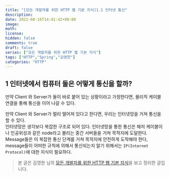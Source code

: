 ```yaml
---
title: "[모든 개발자를 위한 HTTP 웹 기본 지식]1.1 인터넷 통신"
description: 
date: 2022-08-16T14:41:42+09:00
image: 
math: 
license: 
hidden: false
comments: true
draft: false
series: ["모든 개발자를 위한 HTTP 웹 기본 지식"]
tags: ["HTTP","Spring","김영한"]
categories: "HTTP"
---
```


## 1 인터넷에서 컴퓨터 둘은 어떻게 통신을 할까?

만약 Client 와 Server가 둘이 바로 붙어 있는 상황이라고 가정한다면, 물리적 케이블 연결을 통해 통신을 이어 나갈 수 있다.

만약 Client 와 Server가 멀리 떨어져 있다고 한다면, 우리는 인터넷망을 거쳐 통신을 할 수 있다.  
인터넷망은 생각보다 복잡한 구조로 되어 있다. 인터넷망을 통한 통신은 해저 케이블이나 인공위성과 같은 node라고 불리는 중간 서버들을 거쳐 목적지에 도달한다.  
Message들은 이 복잡한 통신 단계를 거쳐 목적지에 안전하게 도착해야 한다, message들이 어떠한 규칙에 의해서 통신되는지 알기 위해서는 `IP(Internet Protocol)`에 대한 지식이 필요하다.  


> 본 글은 김영한 님의 [모든 개발자를 위한 HTTP 웹 기본 지식](https://www.inflearn.com/course/http-%EC%9B%B9-%EB%84%A4%ED%8A%B8%EC%9B%8C%ED%81%AC/dashboard)을 보고 정리한 글입니다.